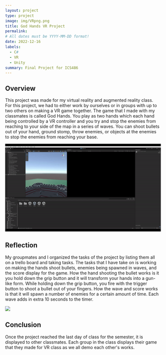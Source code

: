 ```yaml
---
layout: project
type: project
image: img/VRpng.png
title: God Hands VR Project
permalink: 
# All dates must be YYYY-MM-DD format!
date: 2022-12-16
labels:
  - C#
  - VR
  - Unity
summary: Final Project for ICS486
---
```


## Overview

This project was made for my virtual reality and augmented reality class. For this project, we had to either work by ourselves or in groups with up to two others on making a VR game together. The game that I made with my classmates is called God Hands. You play as two hands which each hand being controlled by a VR controller and you try and stop the enemies from reaching to your side of the map in a series of waves. You can shoot bullets out of your hand, ground stomp, throw enemies, or objects at the enemies to stop the enemies from reaching your base. 

<img class="gif image" src="https://github.com/bennytrieu/bennytrieu.github.io/blob/main/img/HandBullet.gif">

## Reflection

My groupmates and I organized the tasks of the project by listing them all on a trello board and taking tasks. The tasks that I have take on is working on making the hands shoot bullets, enemies being spawned in waves, and the score display for the game. How the hand shooting the bullet works is it you hold down the grip button and it will transform your hands into a gun-like form. While holding down the grip button, you fire with the trigger button to shoot a bullet out of your fingers. How the wave and score works is that it will spawn a number of enemies for a certain amount of time. Each wave adds in extra 10 seconds to the timer.

<img class="gif image 2" src="https://github.com/bennytrieu/bennytrieu.github.io/blob/main/img/Wave.gif">

## Conclusion

Once the project reached the last day of class for the semester, it is displayed to other classmates. Each group in the class displays their game that they made for VR class as we all demo each other's works.

